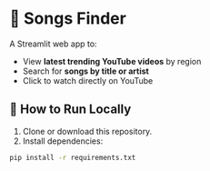 # 🎵 Songs Finder

A Streamlit web app to:
- View **latest trending YouTube videos** by region
- Search for **songs by title or artist**
- Click to watch directly on YouTube

## 🚀 How to Run Locally
1. Clone or download this repository.
2. Install dependencies:
```bash
pip install -r requirements.txt
